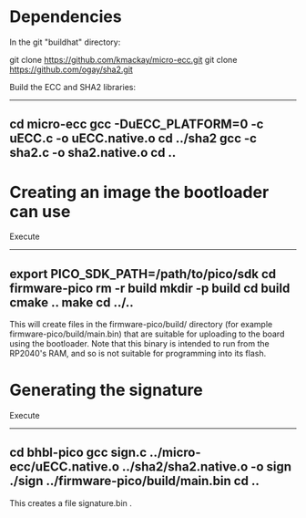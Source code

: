 # Dependencies

In the git "buildhat" directory:

  git clone https://github.com/kmackay/micro-ecc.git
  git clone https://github.com/ogay/sha2.git

Build the ECC and SHA2 libraries:

----
  cd micro-ecc
  gcc -DuECC_PLATFORM=0 -c uECC.c -o uECC.native.o
  cd ../sha2
  gcc -c sha2.c -o sha2.native.o
  cd ..
----

# Creating an image the bootloader can use

Execute

----
  export PICO_SDK_PATH=/path/to/pico/sdk
  cd firmware-pico
  rm -r build
  mkdir -p build
  cd build
  cmake ..
  make
  cd ../..
----

This will create files in the firmware-pico/build/ directory (for example
firmware-pico/build/main.bin) that are suitable for uploading to the
board using the bootloader. Note that this binary is intended to run from
the RP2040's RAM, and so is not suitable for programming into its flash.

# Generating the signature

Execute

----
  cd bhbl-pico
  gcc sign.c ../micro-ecc/uECC.native.o ../sha2/sha2.native.o -o sign
  ./sign ../firmware-pico/build/main.bin
  cd ..
----

This creates a file signature.bin .
